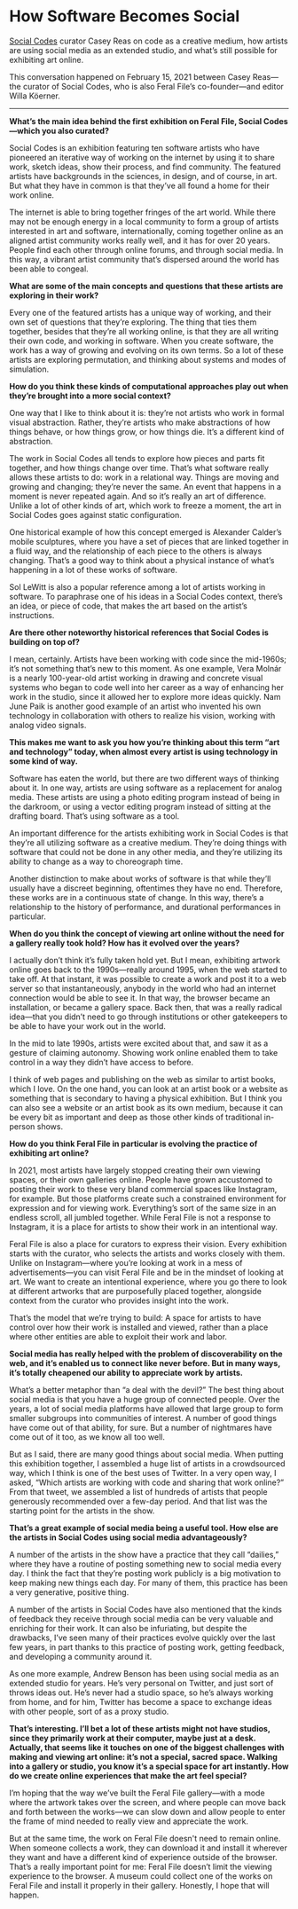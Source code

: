 # How Software Becomes Social

[Social Codes](https://feralfile.com/exhibitions/social-codes-pcl) curator Casey Reas on code as a creative medium, how artists are using social media as an extended studio, and what’s still possible for exhibiting art online.

This conversation happened on February 15, 2021 between Casey Reas—the curator of Social Codes, who is also Feral File’s co-founder—and editor Willa Köerner.

---

**What’s the main idea behind the first exhibition on Feral File, Social Codes—which you also curated?**

Social Codes is an exhibition featuring ten software artists who have pioneered an iterative way of working on the internet by using it to share work, sketch ideas, show their process, and find community. The featured artists have backgrounds in the sciences, in design, and of course, in art. But what they have in common is that they’ve all found a home for their work online.

The internet is able to bring together fringes of the art world. While there may not be enough energy in a local community to form a group of artists interested in art and software, internationally, coming together online as an aligned artist community works really well, and it has for over 20 years. People find each other through online forums, and through social media. In this way, a vibrant artist community that’s dispersed around the world has been able to congeal.

**What are some of the main concepts and questions that these artists are exploring in their work?**

Every one of the featured artists has a unique way of working, and their own set of questions that they’re exploring. The thing that ties them together, besides that they’re all working online, is that they are all writing their own code, and working in software. When you create software, the work has a way of growing and evolving on its own terms. So a lot of these artists are exploring permutation, and thinking about systems and modes of simulation.

**How do you think these kinds of computational approaches play out when they’re brought into a more social context?**

One way that I like to think about it is: they’re not artists who work in formal visual abstraction. Rather, they’re artists who make abstractions of how things behave, or how things grow, or how things die. It’s a different kind of abstraction.

The work in Social Codes all tends to explore how pieces and parts fit together, and how things change over time. That’s what software really allows these artists to do: work in a relational way. Things are moving and growing and changing; they’re never the same. An event that happens in a moment is never repeated again. And so it’s really an art of difference. Unlike a lot of other kinds of art, which work to freeze a moment, the art in Social Codes goes against static configuration.

One historical example of how this concept emerged is Alexander Calder’s mobile sculptures, where you have a set of pieces that are linked together in a fluid way, and the relationship of each piece to the others is always changing. That’s a good way to think about a physical instance of what’s happening in a lot of these works of software.

Sol LeWitt is also a popular reference among a lot of artists working in software. To paraphrase one of his ideas in a Social Codes context, there’s an idea, or piece of code, that makes the art based on the artist’s instructions.

**Are there other noteworthy historical references that Social Codes is building on top of?**

I mean, certainly. Artists have been working with code since the mid-1960s; it’s not something that’s new to this moment. As one example, Vera Molnár is a nearly 100-year-old artist working in drawing and concrete visual systems who began to code well into her career as a way of enhancing her work in the studio, since it allowed her to explore more ideas quickly. Nam June Paik is another good example of an artist who invented his own technology in collaboration with others to realize his vision, working with analog video signals.

**This makes me want to ask you how you’re thinking about this term “art and technology” today, when almost every artist is using technology in some kind of way.**

Software has eaten the world, but there are two different ways of thinking about it. In one way, artists are using software as a replacement for analog media. These artists are using a photo editing program instead of being in the darkroom, or using a vector editing program instead of sitting at the drafting board. That’s using software as a tool.

An important difference for the artists exhibiting work in Social Codes is that they’re all utilizing software as a creative medium. They’re doing things with software that could not be done in any other media, and they’re utilizing its ability to change as a way to choreograph time.

Another distinction to make about works of software is that while they’ll usually have a discreet beginning, oftentimes they have no end. Therefore, these works are in a continuous state of change. In this way, there’s a relationship to the history of performance, and durational performances in particular.

**When do you think the concept of viewing art online without the need for a gallery really took hold? How has it evolved over the years?**

I actually don’t think it’s fully taken hold yet. But I mean, exhibiting artwork online goes back to the 1990s—really around 1995, when the web started to take off. At that instant, it was possible to create a work and post it to a web server so that instantaneously, anybody in the world who had an internet connection would be able to see it. In that way, the browser became an installation, or became a gallery space. Back then, that was a really radical idea—that you didn’t need to go through institutions or other gatekeepers to be able to have your work out in the world.

In the mid to late 1990s, artists were excited about that, and saw it as a gesture of claiming autonomy. Showing work online enabled them to take control in a way they didn’t have access to before.

I think of web pages and publishing on the web as similar to artist books, which I love. On the one hand, you can look at an artist book or a website as something that is secondary to having a physical exhibition. But I think you can also see a website or an artist book as its own medium, because it can be every bit as important and deep as those other kinds of traditional in-person shows.

**How do you think Feral File in particular is evolving the practice of exhibiting art online?**

In 2021, most artists have largely stopped creating their own viewing spaces, or their own galleries online. People have grown accustomed to posting their work to these very bland commercial spaces like Instagram, for example. But those platforms create such a constrained environment for expression and for viewing work. Everything’s sort of the same size in an endless scroll, all jumbled together. While Feral File is not a response to Instagram, it is a place for artists to show their work in an intentional way.

Feral File is also a place for curators to express their vision. Every exhibition starts with the curator, who selects the artists and works closely with them. Unlike on Instagram—where you’re looking at work in a mess of advertisements—you can visit Feral File and be in the mindset of looking at art. We want to create an intentional experience, where you go there to look at different artworks that are purposefully placed together, alongside context from the curator who provides insight into the work.

That’s the model that we’re trying to build: A space for artists to have control over how their work is installed and viewed, rather than a place where other entities are able to exploit their work and labor.

**Social media has really helped with the problem of discoverability on the web, and it’s enabled us to connect like never before. But in many ways, it’s totally cheapened our ability to appreciate work by artists.**

What’s a better metaphor than “a deal with the devil?” The best thing about social media is that you have a huge group of connected people. Over the years, a lot of social media platforms have allowed that large group to form smaller subgroups into communities of interest. A number of good things have come out of that ability, for sure. But a number of nightmares have come out of it too, as we know all too well.

But as I said, there are many good things about social media. When putting this exhibition together, I assembled a huge list of artists in a crowdsourced way, which I think is one of the best uses of Twitter. In a very open way, I asked, “Which artists are working with code and sharing that work online?” From that tweet, we assembled a list of hundreds of artists that people generously recommended over a few-day period. And that list was the starting point for the artists in the show.

**That’s a great example of social media being a useful tool. How else are the artists in Social Codes using social media advantageously?**

A number of the artists in the show have a practice that they call “dailies,” where they have a routine of posting something new to social media every day. I think the fact that they’re posting work publicly is a big motivation to keep making new things each day. For many of them, this practice has been a very generative, positive thing.

A number of the artists in Social Codes have also mentioned that the kinds of feedback they receive through social media can be very valuable and enriching for their work. It can also be infuriating, but despite the drawbacks, I’ve seen many of their practices evolve quickly over the last few years, in part thanks to this practice of posting work, getting feedback, and developing a community around it.

As one more example, Andrew Benson has been using social media as an extended studio for years. He’s very personal on Twitter, and just sort of throws ideas out. He’s never had a studio space, so he’s always working from home, and for him, Twitter has become a space to exchange ideas with other people, sort of as a proxy studio.

**That’s interesting. I’ll bet a lot of these artists might not have studios, since they primarily work at their computer, maybe just at a desk. Actually, that seems like it touches on one of the biggest challenges with making and viewing art online: it’s not a special, sacred space. Walking into a gallery or studio, you know it’s a special space for art instantly. How do we create online experiences that make the art feel special?**

I’m hoping that the way we’ve built the Feral File gallery—with a mode where the artwork takes over the screen, and where people can move back and forth between the works—we can slow down and allow people to enter the frame of mind needed to really view and appreciate the work.

But at the same time, the work on Feral File doesn't need to remain online. When someone collects a work, they can download it and install it wherever they want and have a different kind of experience outside of the browser. That’s a really important point for me: Feral File doesn’t limit the viewing experience to the browser. A museum could collect one of the works on Feral File and install it properly in their gallery. Honestly, I hope that will happen.
